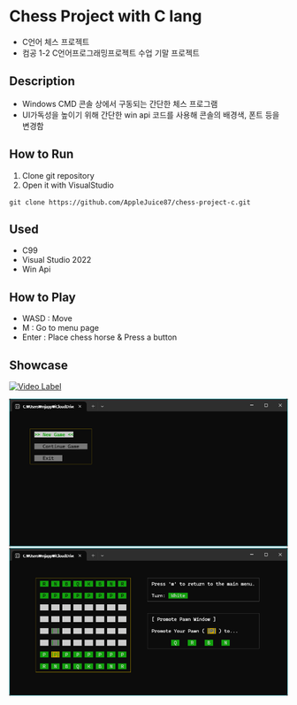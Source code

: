 # Chess Project with C lang
- C언어 체스 프로젝트
- 컴공 1-2 C언어프로그래밍프로젝트 수업 기말 프로젝트

## Description
- Windows CMD 콘솔 상에서 구동되는 간단한 체스 프로그램
- UI가독성을 높이기 위해 간단한 win api 코드를 사용해 콘솔의 배경색, 폰트 등을 변경함

## How to Run
1. Clone git repository
2. Open it with VisualStudio

```shell
git clone https://github.com/AppleJuice87/chess-project-c.git
```

## Used
- C99
- Visual Studio 2022
- Win Api

## How to Play
- WASD : Move
- M : Go to menu page
- Enter : Place chess horse & Press a button

## Showcase
[![Video Label](http://img.youtube.com/vi/XSj3Qo9SThk/0.jpg)](https://youtu.be/XSj3Qo9SThk)

<img src="/resources/chess_menu.png">

<img src="/resources/chess_game.png">
